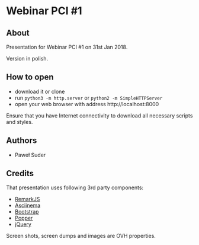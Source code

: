 # Webinar PCI #1

## About

Presentation for Webinar PCI #1 on 31st Jan 2018.

Version in polish.

## How to open

- download it or clone
- run `python3 -m http.server` or `python2 -m SimpleHTTPServer`
- open your web browser with address http://localhost:8000

Ensure that you have Internet connectivity to download all necessary scripts and styles.

## Authors

* Paweł Suder

## Credits

That presentation uses following 3rd party components:

- [RemarkJS](https://remarkjs.com)
- [Asciinema](https://github.com/asciinema)
- [Bootstrap](https://getbootstrap.com)
- [Popper](https://popper.js.org)
- [jQuery](https://jquery.com)

Screen shots, screen dumps and images are OVH properties.
